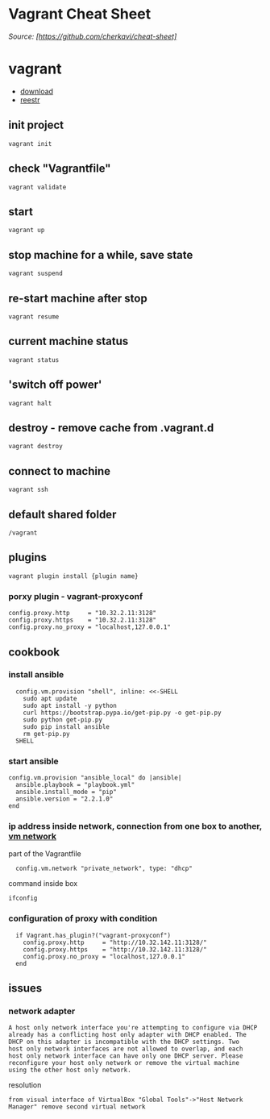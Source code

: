 # Vagrant Cheat Sheet
*Source: [https://github.com/cherkavi/cheat-sheet]*

# vagrant
* [download](https://releases.hashicorp.com/vagrant/)
* [reestr](https://app.vagrantup.com/boxes/search)

## init project
```
vagrant init
```

## check "Vagrantfile"
```
vagrant validate
```

## start
```
vagrant up
```

## stop machine for a while, save state
```
vagrant suspend
```

## re-start machine after stop
```
vagrant resume
```

## current machine status
```
vagrant status
```


## 'switch off power'
```
vagrant halt
```

## destroy - remove cache from .vagrant.d
```
vagrant destroy
```

## connect to machine
```
vagrant ssh
```

## default shared folder
```
/vagrant
```


## plugins
```
vagrant plugin install {plugin name}
```

### porxy plugin - vagrant-proxyconf
```
config.proxy.http     = "10.32.2.11:3128"
config.proxy.https    = "10.32.2.11:3128"
config.proxy.no_proxy = "localhost,127.0.0.1"
```

## cookbook

### install ansible
```
  config.vm.provision "shell", inline: <<-SHELL
	sudo apt update
	sudo apt install -y python
	curl https://bootstrap.pypa.io/get-pip.py -o get-pip.py
	sudo python get-pip.py
	sudo pip install ansible
	rm get-pip.py
  SHELL
```

### start ansible
```
config.vm.provision "ansible_local" do |ansible|
  ansible.playbook = "playbook.yml"
  ansible.install_mode = "pip"
  ansible.version = "2.2.1.0"
end
```

### ip address inside network, connection from one box to another, [vm network](https://www.barrykooij.com/connect-mysql-vagrant-machine/)
part of the Vagrantfile
```
  config.vm.network "private_network", type: "dhcp"
```
command inside box
```
ifconfig
```

### configuration of proxy with condition
```
  if Vagrant.has_plugin?("vagrant-proxyconf")
    config.proxy.http     = "http://10.32.142.11:3128/"
    config.proxy.https    = "http://10.32.142.11:3128/"
    config.proxy.no_proxy = "localhost,127.0.0.1"
  end
```


## issues

### network adapter
```
A host only network interface you're attempting to configure via DHCP
already has a conflicting host only adapter with DHCP enabled. The
DHCP on this adapter is incompatible with the DHCP settings. Two
host only network interfaces are not allowed to overlap, and each
host only network interface can have only one DHCP server. Please
reconfigure your host only network or remove the virtual machine
using the other host only network.
```
resolution
```
from visual interface of VirtualBox "Global Tools"->"Host Network Manager" remove second virtual network
```
